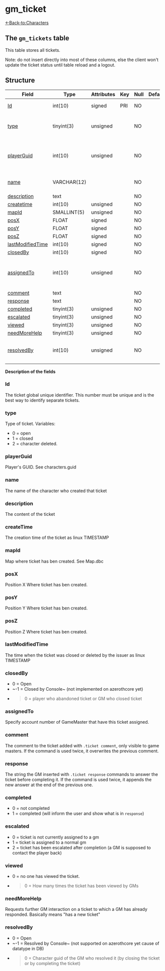 # gm_ticket

[<-Back-to:Characters](database-characters.md)

## The `gm_tickets` table

This table stores all tickets.

Note: do not insert directly into most of these columns, else the client won't update the ticket status until table reload and a logout.

## Structure

| Field                  | Type        | Attributes | Key | Null | Default | Extra          | Comment                                    |
|------------------------|-------------|------------|-----|------|---------|----------------|--------------------------------------------|
| [Id][1]                | int(10)     | signed     | PRI | NO   |         | Auto increment |                                            |
| [type][2]              | tinyint(3)  | unsigned   |     | NO   |         |                | 0 open, 1 closed, 2 character deleted      |
| [playerGuid][3]        | int(10)     | unsigned   |     | NO   |         |                | Global Unique Identifier of ticket creator |
| [name][4]              | VARCHAR(12) |            |     | NO   |         |                | Name of ticket creator                     |
| [description][5]       | text        |            |     | NO   |         |                |                                            |
| [createtime][6]        | int(10)     | unsigned   |     | NO   |         |                |                                            |
| [mapId][7]             | SMALLINT(5) | unsigned   |     | NO   |         |                |                                            |
| [posX][8]              | FLOAT       | signed     |     | NO   |         |                |                                            |
| [posY][9]              | FLOAT       | signed     |     | NO   |         |                |                                            |
| [posZ][10]             | FLOAT       | signed     |     | NO   |         |                |                                            |
| [lastModifiedTime][11] | int(10)     | signed     |     | NO   |         |                |                                            |
| [closedBy][12]         | int(10)     | signed     |     | NO   |         |                |                                            |
| [assignedTo][13]       | int(10)     | unsigned   |     | NO   |         |                | GUID of admin to whom ticket is assigned   |
| [comment][14]          | text        |            |     | NO   |         |                |                                            |
| [response][15]         | text        |            |     | NO   |         |                |                                            |
| [completed][16]        | tinyint(3)  | unsigned   |     | NO   |         |                |                                            |
| [escalated][17]        | tinyint(3)  | unsigned   |     | NO   |         |                |                                            |
| [viewed][18]           | tinyint(3)  | unsigned   |     | NO   |         |                |                                            |
| [needMoreHelp][19]     | tinyint(3)  | unsigned   |     | NO   |         |                |                                            |
| [resolvedBy][20]       | int(10)     | unsigned   |     | NO   |         |                | GUID of GM who resolved the ticket         |

[1]: #id
[2]: #type
[3]: #playerguid
[4]: #name
[5]: #description
[6]: #createtime
[7]: #mapid
[8]: #posx
[9]: #posy
[10]: #posz
[11]: #lastmodifiedtime
[12]: #closedby
[13]: #assignedto
[14]: #comment
[15]: #response
[16]: #completed
[17]: #escalated
[18]: #viewed
[19]: #needmorehelp
[20]: #resolvedby

**Description of the fields**

### Id

The ticket global unique identifier. This number must be unique and is the best way to identify separate tickets.

### type

Type of ticket. Variables: 
- 0 = open
- 1 = closed
- 2 = character deleted.

### playerGuid

Player's GUID. See characters.guid

### name

The name of the character who created that ticket

### description

The content of the ticket

### createTime

The creation time of the ticket as linux TIMESTAMP

### mapId

Map where ticket has ben created. See Map.dbc

### posX

Position X Where ticket has ben created.

### posY

Position Y Where ticket has ben created.

### posZ

Position Z Where ticket has ben created.

### lastModifiedTime

The time when the ticket was closed or deleted by the issuer as linux TIMESTAMP

### closedBy

- 0 = Open
- ~-1 = Closed by Console~ (not implemented on azerothcore yet)
- > 0 = player who abandoned ticket or GM who closed ticket

### assignedTo

Specify account number of GameMaster that have this ticket assigned.

### comment

The comment to the ticket added with `.ticket comment`, only visible to game masters. If the command is used twice, it overwrites the previous comment.

### response

The string the GM inserted with `.ticket response` commands to answer the ticket before completing it. If the command is used twice, it appends the new answer at the end of the previous one.

### completed

- 0 = not completed
- 1 = completed (will inform the user and show what is in `response`)

### escalated

- 0 = ticket is not currently assigned to a gm
- 1 = ticket is assigned to a normal gm
- 2 = ticket has been escalated after completion (a GM is supposed to contact the player back) 


### viewed

- 0 = no one has viewed the ticket.
- > 0 = How many times the ticket has been viewed by GMs

### needMoreHelp

Requests further GM interaction on a ticket to which a GM has already responded. Basically means "has a new ticket"

### resolvedBy

- 0 = Open
- ~-1 = Resolved by Console~ (not supported on azerothcore yet cause of datatype in DB)
- > 0 = Character guid of the GM who resolved it (by closing the ticket or by completing the ticket)
